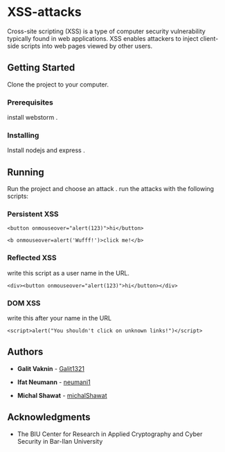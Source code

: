 # XSS-attacks

Cross-site scripting (XSS) is a type of computer security vulnerability typically found in web applications. 
XSS enables attackers to inject client-side scripts into web pages viewed by other users.

## Getting Started

Clone the project to your computer.

### Prerequisites

install webstorm .

### Installing

Install nodejs and express .

## Running 

Run the project and choose an attack .
run the attacks with the following scripts:

### Persistent XSS
```
<button onmouseover="alert(123)">hi</button>

<b onmouseover=alert('Wufff!')>click me!</b>
```
### Reflected XSS 
write this script as a user name in the URL.
```
<div><button onmouseover="alert(123)">hi</button></div>
```
### DOM XSS
write this after your name in the URL
```
<script>alert("You shouldn't click on unknown links!")</script>
 ```
 
 ## Authors

* **Galit Vaknin** - [Galit1321](https://github.com/Galit1321)

* **Ifat Neumann** - [neumani1](https://github.com/neumani1)

* **Michal Shawat** - [michalShawat](https://github.com/michalShawat)

## Acknowledgments

* The BIU Center for Research in Applied Cryptography and Cyber Security in Bar-Ilan University
